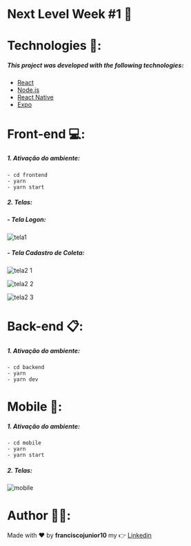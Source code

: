 # Next Level Week #1 🚀

# Technologies :memo::

##### This project was developed with the following technologies:

- [React](https://pt-br.reactjs.org/)
- [Node.js](https://nodejs.org/en/)
- [React Native](https://reactnative.dev/)
- [Expo](https://expo.io/)

# Front-end :computer::

##### 1. Ativação do ambiente:
```
- cd frontend
- yarn
- yarn start
```
##### 2. Telas:

##### - Tela Logon:
![tela1](https://user-images.githubusercontent.com/33940202/84071276-cbab8380-a9a3-11ea-8fd1-32523758abbc.png)

##### - Tela Cadastro de Coleta:
![tela2 1](https://user-images.githubusercontent.com/33940202/84071306-d82fdc00-a9a3-11ea-97b8-df8ce72f6327.png)

![tela2 2](https://user-images.githubusercontent.com/33940202/84071344-e7af2500-a9a3-11ea-9738-e010a60b247a.png)

![tela2 3](https://user-images.githubusercontent.com/33940202/84071368-f1388d00-a9a3-11ea-8cd3-7dd069446990.png)

# Back-end :clipboard::
##### 1. Ativação do ambiente:
```
- cd backend
- yarn
- yarn dev
```

# Mobile :iphone::
##### 1. Ativação do ambiente:
```
- cd mobile
- yarn
- yarn start
```
##### 2. Telas:
![mobile](https://user-images.githubusercontent.com/33940202/84071396-00b7d600-a9a4-11ea-920b-8e21cd15c650.png)

# Author :man_technologist::

Made with :heart: by **franciscojunior10** my :point_right: [Linkedin](https://www.linkedin.com/in/franciscojunior10/)
